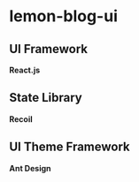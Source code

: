 # lemon-blog-ui


## UI Framework
**React.js**  


## State Library
**Recoil**


## UI Theme Framework
**Ant Design**